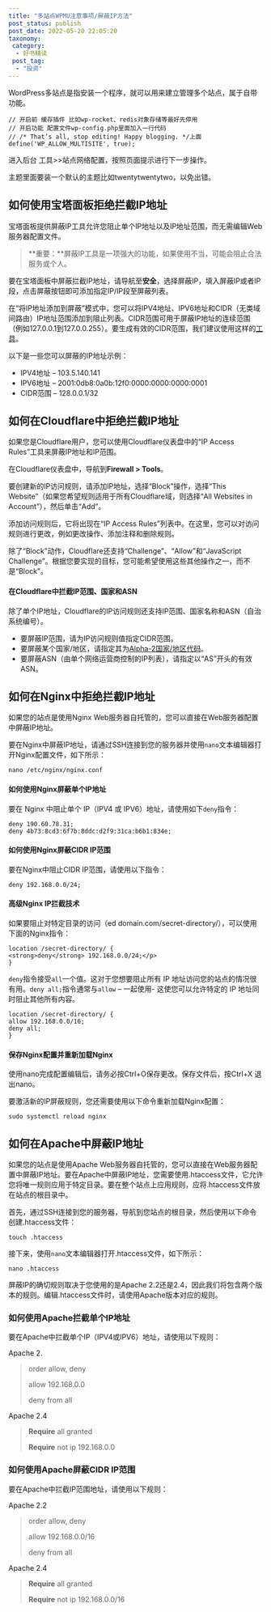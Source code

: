 ```yaml
---
title: "多站点WPMU注意事项/屏蔽IP方法"
post_status: publish
post_date: 2022-05-20 22:05:20
taxonomy:
 category: 
  - 好书精读
 post_tag: 
  - "投资"
---
```


WordPress多站点是指安装一个程序，就可以用来建立管理多个站点，属于自带功能。

```
// 开启前 缓存插件 比如wp-rocket、redis对象存储等最好先停用
// 开启功能 配置文件wp-config.php里面加入一行代码
// /* That’s all, stop editing! Happy blogging. */上面
define('WP_ALLOW_MULTISITE', true);
```

进入后台 工具>>站点网络配置，按照页面提示进行下一步操作。

主题里面要装一个默认的主题比如twentytwentytwo，以免出错。

## 如何使用宝塔面板拒绝拦截IP地址

宝塔面板提供屏蔽IP工具允许您阻止单个IP地址以及IP地址范围，而无需编辑Web服务器配置文件。

> **重要：**屏蔽IP工具是一项强大的功能，如果使用不当，可能会阻止合法服务或个人。

要在宝塔面板中屏蔽拦截IP地址，请导航至**安全**，选择屏蔽IP，填入屏蔽IP或者IP段，点击屏蔽按钮即可添加指定IP/IP段至屏蔽列表。

在“将IP地址添加到屏蔽”模式中，您可以将IPV4地址、IPV6地址和CIDR（无类域间路由）IP地址范围添加到阻止列表。CIDR范围可用于屏蔽IP地址的连续范围（例如127.0.0.1到127.0.0.255）。要生成有效的CIDR范围，我们建议使用这样的[工具](https://www.ipaddressguide.com/cidr)。

以下是一些您可以屏蔽的IP地址示例：

- IPV4地址 – 103.5.140.141
- IPV6地址 – 2001:0db8:0a0b:12f0:0000:0000:0000:0001
- CIDR范围 – 128.0.0.1/32

## 如何在Cloudflare中拒绝拦截IP地址

如果您是Cloudflare用户，您可以使用Cloudflare仪表盘中的“IP Access Rules”工具来屏蔽IP地址和IP范围。

在Cloudflare仪表盘中，导航到**Firewall > Tools**。

要创建新的IP访问规则，请添加IP地址，选择“Block”操作，选择“This Website”（如果您希望规则适用于所有Cloudflare域，则选择“All Websites in Account”），然后单击“Add”。

添加访问规则后，它将出现在“IP Access Rules”列表中。在这里，您可以对访问规则进行更改，例如更改操作、添加注释和删除规则。

除了“Block”动作，Cloudflare还支持“Challenge”、“Allow”和“JavaScript Challenge”。根据您要实现的目标，您可能希望使用这些其他操作之一，而不是“Block”。

#### 在Cloudflare中拦截IP范围、国家和ASN

除了单个IP地址，Cloudflare的IP访问规则还支持IP范围、国家名称和ASN（自治系统编号）。

- 要屏蔽IP范围，请为IP访问规则值指定CIDR范围。
- 要屏蔽某个国家/地区，请指定其为[Alpha-2国家/地区代码](https://www.iban.com/country-codes)。
- 要屏蔽ASN（由单个网络运营商控制的IP列表），请指定以“AS”开头的有效ASN。

## 如何在Nginx中拒绝拦截IP地址

如果您的站点是使用Nginx Web服务器自托管的，您可以直接在Web服务器配置中屏蔽IP地址。

要在Nginx中屏蔽IP地址，请通过SSH连接到您的服务器并使用`nano`文本编辑器打开Nginx配置文件，如下所示：

```
nano /etc/nginx/nginx.conf
```

#### 如何使用Nginx屏蔽单个IP地址

要在 Nginx 中阻止单个 IP（IPV4 或 IPV6）地址，请使用如下`deny`指令：

```
deny 190.60.78.31;
deny 4b73:8cd3:6f7b:8ddc:d2f9:31ca:b6b1:834e;
```

#### 如何使用Nginx屏蔽CIDR IP范围

要在Nginx中阻止CIDR IP范围，请使用以下指令：

```
deny 192.168.0.0/24;
```

#### 高级Nginx IP拦截技术

如果要阻止对特定目录的访问（ed domain.com/secret-directory/），可以使用下面的Nginx指令：

```
location /secret-directory/ {
<strong>deny</strong> 192.168.0.0/24;</p>
}
```

`deny`指令接受`all`一个值。这对于您想要阻止所有 IP 地址访问您的站点的情况很有用。`deny all;`指令通常与`allow` – 一起使用- 这使您可以允许特定的 IP 地址同时阻止其他所有内容。

```
location /secret-directory/ {
allow 192.168.0.0/16;
deny all;
}
```

#### 保存Nginx配置并重新加载Nginx

使用nano完成配置编辑后，请务必按Ctrl+O保存更改。保存文件后，按Ctrl+X 退出nano。

要激活新的IP屏蔽规则，您还需要使用以下命令重新加载Nginx配置：

```
sudo systemctl reload nginx
```

## 如何在Apache中屏蔽IP地址

如果您的站点是使用Apache Web服务器自托管的，您可以直接在Web服务器配置中屏蔽IP地址。要在Apache中屏蔽IP地址，您需要使用.htaccess文件，它允许您将唯一规则应用于特定目录。要在整个站点上应用规则，应将.htaccess文件放在站点的根目录中。

首先，通过SSH连接到您的服务器，导航到您站点的根目录，然后使用以下命令创建.htaccess文件：

```
touch .htaccess
```

接下来，使用`nano`文本编辑器打开.htaccess文件，如下所示：

```
nano .htaccess
```

屏蔽IP的确切规则取决于您使用的是Apache 2.2还是2.4，因此我们将包含两个版本的规则。编辑.htaccess文件时，请使用Apache版本对应的规则。

### 如何使用Apache拦截单个IP地址

要在Apache中拦截单个IP（IPV4或IPV6）地址，请使用以下规则：

Apache 2.

> order allow, deny
> 
> allow 192.168.0.0
> 
> deny from all

Apache 2.4

> **Require** all granted
> 
> **Require** not ip 192.168.0.0

### 如何使用Apache屏蔽CIDR IP范围

要在Apache中拦截IP范围地址，请使用以下规则：

 Apache 2.2

> order allow, deny
> 
> allow 192.168.0.0/16
> 
> deny from all

Apache 2.4
> **Require** all granted
> 
> **Require** not ip 192.168.0.0/16
